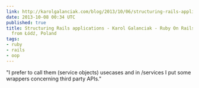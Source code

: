 ```yaml
---
link: http://karolgalanciak.com/blog/2013/10/06/structuring-rails-applications/
date: 2013-10-08 00:34 UTC
published: true
title: Structuring Rails applications - Karol Galanciak - Ruby On Rails developer
  from Łódź, Poland
tags:
- ruby
- rails
- oop
---
```


"I prefer to call them (service objects) usecases and in /services I put some wrappers concerning third party APIs."
